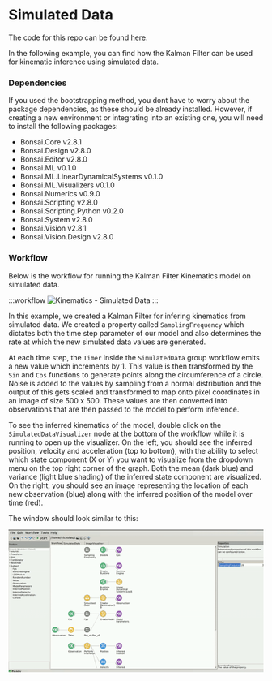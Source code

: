 # Simulated Data

The code for this repo can be found [here](https://github.com/ncguilbeault/machinelearning-examples/tree/lds-examples/examples/LinearDynamicalSystems/Kinematics/SimulatedData).

In the following example, you can find how the Kalman Filter can be used for kinematic inference using simulated data.

### Dependencies

If you used the bootstrapping method, you dont have to worry about the package dependencies, as these should be already installed. However, if creating a new environment or integrating into an existing one, you will need to install the following packages:

* Bonsai.Core v2.8.1
* Bonsai.Design v2.8.0
* Bonsai.Editor v2.8.0
* Bonsai.ML v0.1.0
* Bonsai.ML.LinearDynamicalSystems v0.1.0
* Bonsai.ML.Visualizers v0.1.0
* Bonsai.Numerics v0.9.0
* Bonsai.Scripting v2.8.0
* Bonsai.Scripting.Python v0.2.0
* Bonsai.System v2.8.0
* Bonsai.Vision v2.8.1
* Bonsai.Vision.Design v2.8.0

### Workflow

Below is the workflow for running the Kalman Filter Kinematics model on simulated data.

:::workflow
![Kinematics - Simulated Data](Simulation.bonsai)
:::

In this example, we created a Kalman Filter for infering kinematics from simulated data. We created a property called `SamplingFrequency` which dictates both the time step parameter of our model and also determines the rate at which the new simulated data values are generated.

At each time step, the `Timer` inside the `SimulatedData` group workflow emits a new value which increments by 1. This value is then transformed by the `Sin` and `Cos` functions to generate points along the circumference of a circle. Noise is added to the values by sampling from a normal distribution and the output of this gets scaled and transformed to map onto pixel coordinates in an image of size 500 x 500. These values are then converted into observations that are then passed to the model to perform inference.

To see the inferred kinematics of the model, double click on the `SimulatedDataVisualizer` node at the bottom of the workflow while it is running to open up the visualizer. On the left, you should see the inferred position, velocity and acceleration (top to bottom), with the ability to select which state component (X or Y) you want to visualize from the dropdown menu on the top right corner of the graph. Both the mean (dark blue) and variance (light blue shading) of the inferred state component are visualized. On the right, you should see an image representing the location of each new observation (blue) along with the inferred position of the model over time (red).

The window should look similar to this:

![Simulation](Simulation.gif)
